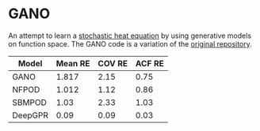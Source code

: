 # GANO
An attempt to learn a [stochastic heat equation](https://github.com/guglielmopadula/StochasticHeatEquation) by using  generative models on function space.
The GANO code is a variation of the [original repository](https://github.com/neuraloperator/GANO).

|Model  |Mean RE|COV RE|ACF RE|
|-------|-------|------|------|
|GANO   |1.817  |2.15  |0.75  |
|NFPOD  |1.012  |1.12  |0.86  |
|SBMPOD |1.03   |2.33  |1.03  |
|DeepGPR|0.09   |0.09  |0.03  |
